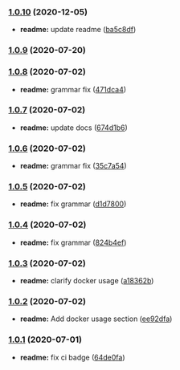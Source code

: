 ### [1.0.10](https://github.com/ivandotv/grant-server/compare/v1.0.9...v1.0.10) (2020-12-05)


* **readme:** update readme ([ba5c8df](https://github.com/ivandotv/grant-server/commit/ba5c8df86cfd3553c4e9ab4edbbd1c143ca2288f))

### [1.0.9](https://github.com/ivandotv/grant-server/compare/v1.0.8...v1.0.9) (2020-07-20)

### [1.0.8](https://github.com/ivandotv/grant-server/compare/v1.0.7...v1.0.8) (2020-07-02)


* **readme:** grammar fix ([471dca4](https://github.com/ivandotv/grant-server/commit/471dca4ff1b0e476a559b9b6da2073a565a69d4f))

### [1.0.7](https://github.com/ivandotv/grant-server/compare/v1.0.6...v1.0.7) (2020-07-02)


* **readme:** update docs ([674d1b6](https://github.com/ivandotv/grant-server/commit/674d1b68765ff0861f6689ec49a2497c96e50c1e))

### [1.0.6](https://github.com/ivandotv/grant-server/compare/v1.0.5...v1.0.6) (2020-07-02)


* **readme:** grammar fix ([35c7a54](https://github.com/ivandotv/grant-server/commit/35c7a54d50e60d3b44239801da413ffa78d527fd))

### [1.0.5](https://github.com/ivandotv/grant-server/compare/v1.0.4...v1.0.5) (2020-07-02)


* **readme:** fix grammar ([d1d7800](https://github.com/ivandotv/grant-server/commit/d1d78006ba8a8045dcce0501c9fc36804ee3c35d))

### [1.0.4](https://github.com/ivandotv/grant-server/compare/v1.0.3...v1.0.4) (2020-07-02)


* **readme:** fix grammar ([824b4ef](https://github.com/ivandotv/grant-server/commit/824b4ef9c9051a58d094b0ecf095ba0efc89d8e5))

### [1.0.3](https://github.com/ivandotv/grant-server/compare/v1.0.2...v1.0.3) (2020-07-02)


* **readme:** clarify docker usage ([a18362b](https://github.com/ivandotv/grant-server/commit/a18362b04d7a9cd50201d01db1faf491db453411))

### [1.0.2](https://github.com/ivandotv/grant-server/compare/v1.0.1...v1.0.2) (2020-07-02)


* **readme:** Add docker usage section ([ee92dfa](https://github.com/ivandotv/grant-server/commit/ee92dfa0ae8d1854a4dca56c63223f9710090b08))

### [1.0.1](https://github.com/ivandotv/grant-server/compare/v1.0.0...v1.0.1) (2020-07-01)


* **readme:** fix ci badge ([64de0fa](https://github.com/ivandotv/grant-server/commit/64de0fa747acae82e2763cc93e0b28eec953c646))
